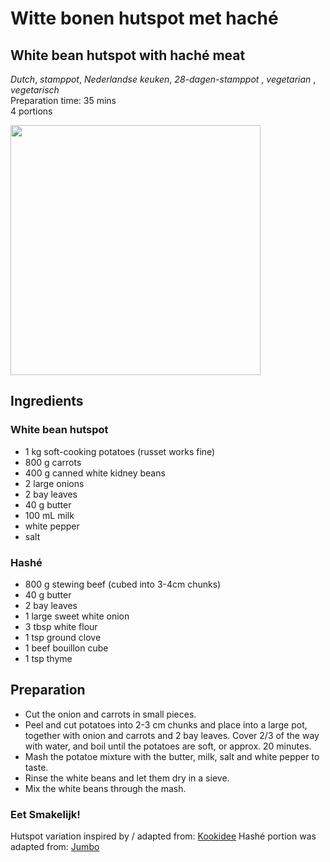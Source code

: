 # Witte bonen hutspot met haché 
## White bean hutspot with haché meat
_Dutch_, _stamppot_, _Nederlandse keuken_, _28-dagen-stamppot_ , _vegetarian_ , _vegetarisch_  
Preparation time: 35 mins  
4 portions  

<img src="images/dag-20_witte_bonen_hutspot_met_hache.jpg" width="400">  

## Ingredients
### White bean hutspot
* 1 kg soft-cooking potatoes (russet works fine)
* 800 g carrots
* 400 g canned white kidney beans
* 2 large onions
* 2 bay leaves
* 40 g butter
* 100 mL milk
* white pepper
* salt

### Hashé
* 800 g stewing beef (cubed into 3-4cm chunks)
* 40 g butter
* 2 bay leaves
* 1 large sweet white onion
* 3 tbsp white flour
* 1 tsp ground clove
* 1 beef bouillon cube 
* 1 tsp thyme

## Preparation
* Cut the onion and carrots in small pieces.
* Peel and cut potatoes into 2-3 cm chunks and place into a large pot, together with onion and carrots and 2 bay leaves. Cover 2/3 of the way with water, and boil until the potatoes are soft, or approx. 20 minutes.
* Mash the potatoe mixture with the butter, milk, salt and white pepper to taste.
* Rinse the white beans and let them dry in a sieve.
* Mix the white beans through the mash. 

### Eet Smakelijk!
Hutspot variation inspired by / adapted from: [Kookidee](https://kookidee.nl/recepten/hoofdgerecht/hutspot-met-witte-bonen-en-gebakken-spekreepjes/)
Hashé portion was adapted from: [Jumbo](https://www.jumbo.com/recepten/hutspot-met-draadjesvlees-501458)
